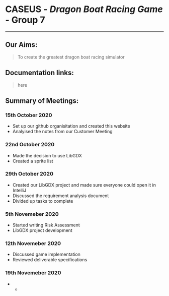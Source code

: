 # CASEUS - *Dragon Boat Racing Game* - Group 7
---
## Our Aims:
> To create the greatest dragon boat racing simulator 

## Documentation links:
> here
## Summary of Meetings:
### 15th October 2020
* Set up our github organisitation and created this website 
* Analyised the notes from our Customer Meeting

### 22nd October 2020
* Made the decision to use LibGDX
* Created a sprite list

### 29th October 2020
* Created our LibGDX project and made sure everyone could open it in IntelliJ
* Discussed the requirement analysis document
* Divided up tasks to complete 

### 5th Novemeber 2020
* Started writing Risk Assessment 
* LibGDX project development

### 12th Novemeber 2020
* Discussed game implementation
* Reviewed deliverable specifications 

### 19th Novemeber 2020
* -

